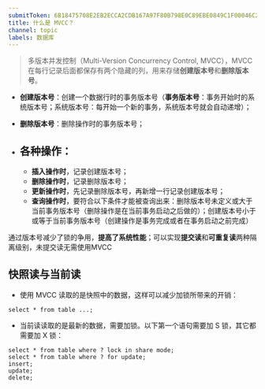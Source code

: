 ```yaml
---
submitToken: 6B18475708E2EB2ECCA2CDB167A97F80B798E0C89EBE0849C1F00046C2E6567C
title: 什么是 MVCC？
channel: topic
labels: 数据库
---
```


> 多版本并发控制（Multi-Version Concurrency Control, MVCC），MVCC在每行记录后面都保存有两个隐藏的列，用来存储**创建版本号**和**删除版本号**。

- **创建版本号**：创建一个数据行时的事务版本号（**事务版本号**：事务开始时的系统版本号；系统版本号：每开始一个新的事务，系统版本号就会自动递增）；

- **删除版本号**：删除操作时的事务版本号；

- ## 各种操作：
    - **插入操作时**，记录创建版本号；
    - **删除操作时**，记录删除版本号；
    - **更新操作时**，先记录删除版本号，再新增一行记录创建版本号；
    - **查询操作时**，要符合以下条件才能被查询出来：删除版本号未定义或大于当前事务版本号（删除操作是在当前事务启动之后做的）；创建版本号小于或等于当前事务版本号（创建操作是事务完成或者在事务启动之前完成）

通过版本号减少了锁的争用，**提高了系统性能**；可以实现**提交读**和**可重复读**两种隔离级别，未提交读无需使用MVCC

## 快照读与当前读

- 使用 MVCC 读取的是快照中的数据，这样可以减少加锁所带来的开销：

```
select * from table ...;
```

- 当前读读取的是最新的数据，需要加锁。以下第一个语句需要加 S 锁，其它都需要加 X 锁：

```
select * from table where ? lock in share mode;
select * from table where ? for update;
insert;
update;
delete;
```